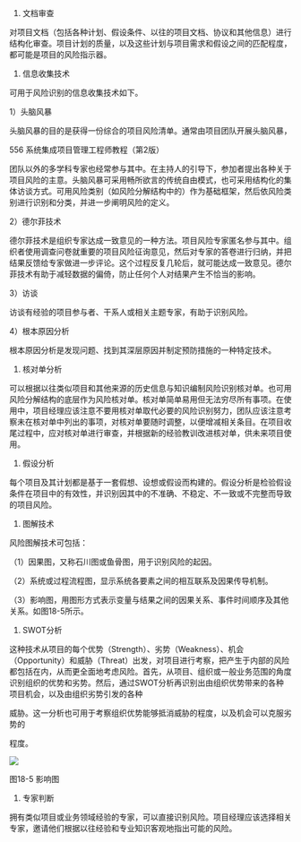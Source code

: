 
1. 文档审查

对项目文档（包括各种计划、假设条件、以往的项目文档、协议和其他信息）进行结构化审查。项目计划的质量，以及这些计划与项目需求和假设之间的匹配程度，都可能是项目的风险指示器。

1. 信息收集技术

可用于风险识别的信息收集技术如下。

1）头脑风暴

头脑风暴的目的是获得一份综合的项目风险清单。通常由项目团队开展头脑风暴，

556 系统集成项目管理工程师教程（第2版）

团队以外的多学科专家也经常参与其中。在主持人的引导下，参加者提出各种关于项目风险的主意。头脑风暴可采用畅所欲言的传统自由模式，也可采用结构化的集体访谈方式。可用风险类别（如风险分解结构中的）作为基础框架，然后依风险类别进行识别和分类，并进一步阐明风险的定义。

2）德尔菲技术

德尔菲技术是组织专家达成一致意见的一种方法。项目风险专家匿名参与其中。组织者使用调查问卷就重要的项目风险征询意见，然后对专家的答卷进行归纳，并把结果反馈给专家做进一步评论。这个过程反复几轮后，就可能达成一致意见。德尔菲技术有助于减轻数据的偏倚，防止任何个人对结果产生不恰当的影响。

3）访谈

访谈有经验的项目参与者、干系人或相关主题专家，有助于识别风险。

4）根本原因分析

根本原因分析是发现问题、找到其深层原因并制定预防措施的一种特定技术。

1. 核对单分析

可以根据以往类似项目和其他来源的历史信息与知识编制风险识别核对单。也可用风险分解结构的底层作为风险核对单。核对单简单易用但无法穷尽所有事项。在使用中，项目经理应该注意不要用核对单取代必要的风险识别努力，团队应该注意考察未在核对单中列出的事项，对核对单要随时调整，以便增减相关条目。在项目收尾过程中，应对核对单进行审查，并根据新的经验教训改进核对单，供未来项目使用。

1. 假设分析

每个项目及其计划都是基于一套假想、设想或假设而构建的。假设分析是检验假设条件在项目中的有效性，并识别因其中的不准确、不稳定、不一致或不完整而导致的项目风险。

1. 图解技术

风险图解技术可包括：

（1）因果图，又称石川图或鱼骨图，用于识别风险的起因。

（2）系统或过程流程图，显示系统各要素之间的相互联系及因果传导机制。

（3）影响图，用图形方式表示变量与结果之间的因果关系、事件时间顺序及其他关系。如图18-5所示。

1. SWOT分析

这种技术从项目的每个优势（Strength）、劣势（Weakness）、机会（Opportunity）和威胁（Threat）出发，对项目进行考察，把产生于内部的风险都包括在内，从而更全面地考虑风险。首先，从项目、组织或一般业务范围的角度识别组织的优势和劣势。然后，通过SWOT分析再识别出由组织优势带来的各种项目机会，以及由组织劣势引发的各种

威胁。这一分析也可用于考察组织优势能够抵消威胁的程度，以及机会可以克服劣势的

程度。

![](https://img.kancloud.cn/03/91/03913b1b9a47da3c72e28cc5eb8657ac_1076x350.jpeg)

图18-5 影响图

1. 专家判断

拥有类似项目或业务领域经验的专家，可以直接识别风险。项目经理应该选择相关专家，邀请他们根据以往经验和专业知识客观地指出可能的风险。
